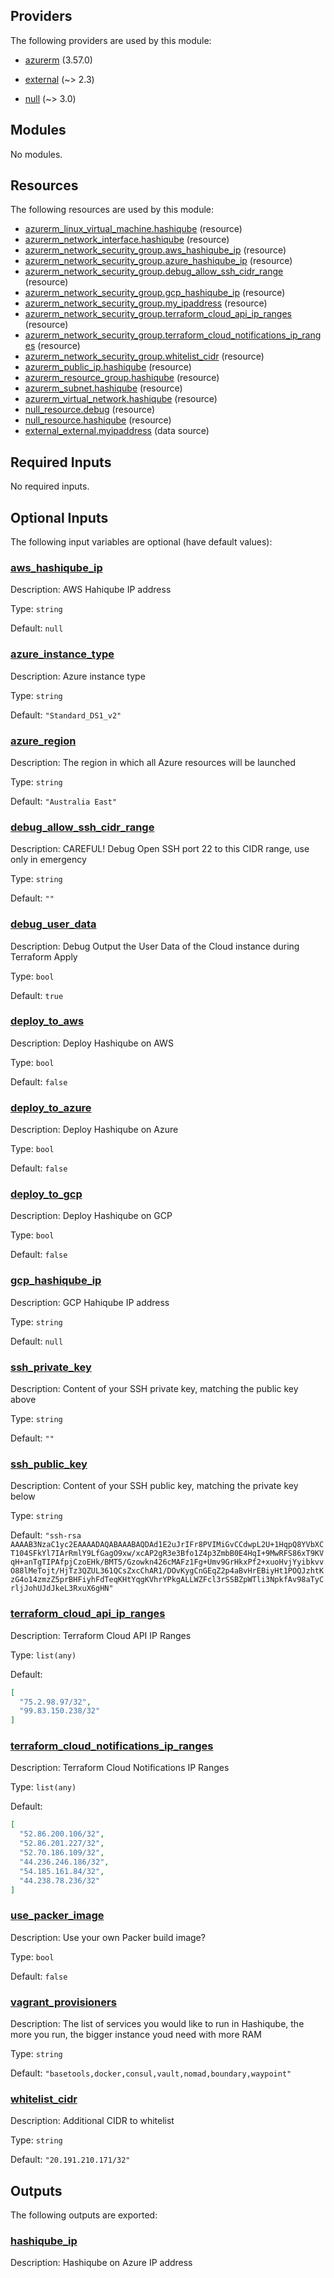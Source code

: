 ## Providers

The following providers are used by this module:

- <a name="provider_azurerm"></a> [azurerm](#provider_azurerm) (3.57.0)

- <a name="provider_external"></a> [external](#provider_external) (~> 2.3)

- <a name="provider_null"></a> [null](#provider_null) (~> 3.0)

## Modules

No modules.

## Resources

The following resources are used by this module:

- [azurerm_linux_virtual_machine.hashiqube](https://registry.terraform.io/providers/hashicorp/azurerm/3.57.0/docs/resources/linux_virtual_machine) (resource)
- [azurerm_network_interface.hashiqube](https://registry.terraform.io/providers/hashicorp/azurerm/3.57.0/docs/resources/network_interface) (resource)
- [azurerm_network_security_group.aws_hashiqube_ip](https://registry.terraform.io/providers/hashicorp/azurerm/3.57.0/docs/resources/network_security_group) (resource)
- [azurerm_network_security_group.azure_hashiqube_ip](https://registry.terraform.io/providers/hashicorp/azurerm/3.57.0/docs/resources/network_security_group) (resource)
- [azurerm_network_security_group.debug_allow_ssh_cidr_range](https://registry.terraform.io/providers/hashicorp/azurerm/3.57.0/docs/resources/network_security_group) (resource)
- [azurerm_network_security_group.gcp_hashiqube_ip](https://registry.terraform.io/providers/hashicorp/azurerm/3.57.0/docs/resources/network_security_group) (resource)
- [azurerm_network_security_group.my_ipaddress](https://registry.terraform.io/providers/hashicorp/azurerm/3.57.0/docs/resources/network_security_group) (resource)
- [azurerm_network_security_group.terraform_cloud_api_ip_ranges](https://registry.terraform.io/providers/hashicorp/azurerm/3.57.0/docs/resources/network_security_group) (resource)
- [azurerm_network_security_group.terraform_cloud_notifications_ip_ranges](https://registry.terraform.io/providers/hashicorp/azurerm/3.57.0/docs/resources/network_security_group) (resource)
- [azurerm_network_security_group.whitelist_cidr](https://registry.terraform.io/providers/hashicorp/azurerm/3.57.0/docs/resources/network_security_group) (resource)
- [azurerm_public_ip.hashiqube](https://registry.terraform.io/providers/hashicorp/azurerm/3.57.0/docs/resources/public_ip) (resource)
- [azurerm_resource_group.hashiqube](https://registry.terraform.io/providers/hashicorp/azurerm/3.57.0/docs/resources/resource_group) (resource)
- [azurerm_subnet.hashiqube](https://registry.terraform.io/providers/hashicorp/azurerm/3.57.0/docs/resources/subnet) (resource)
- [azurerm_virtual_network.hashiqube](https://registry.terraform.io/providers/hashicorp/azurerm/3.57.0/docs/resources/virtual_network) (resource)
- [null_resource.debug](https://registry.terraform.io/providers/hashicorp/null/latest/docs/resources/resource) (resource)
- [null_resource.hashiqube](https://registry.terraform.io/providers/hashicorp/null/latest/docs/resources/resource) (resource)
- [external_external.myipaddress](https://registry.terraform.io/providers/hashicorp/external/latest/docs/data-sources/external) (data source)

## Required Inputs

No required inputs.

## Optional Inputs

The following input variables are optional (have default values):

### <a name="input_aws_hashiqube_ip"></a> [aws_hashiqube_ip](#input_aws_hashiqube_ip)

Description: AWS Hahiqube IP address

Type: `string`

Default: `null`

### <a name="input_azure_instance_type"></a> [azure_instance_type](#input_azure_instance_type)

Description: Azure instance type

Type: `string`

Default: `"Standard_DS1_v2"`

### <a name="input_azure_region"></a> [azure_region](#input_azure_region)

Description: The region in which all Azure resources will be launched

Type: `string`

Default: `"Australia East"`

### <a name="input_debug_allow_ssh_cidr_range"></a> [debug_allow_ssh_cidr_range](#input_debug_allow_ssh_cidr_range)

Description: CAREFUL! Debug Open SSH port 22 to this CIDR range, use only in emergency

Type: `string`

Default: `""`

### <a name="input_debug_user_data"></a> [debug_user_data](#input_debug_user_data)

Description: Debug Output the User Data of the Cloud instance during Terraform Apply

Type: `bool`

Default: `true`

### <a name="input_deploy_to_aws"></a> [deploy_to_aws](#input_deploy_to_aws)

Description: Deploy Hashiqube on AWS

Type: `bool`

Default: `false`

### <a name="input_deploy_to_azure"></a> [deploy_to_azure](#input_deploy_to_azure)

Description: Deploy Hashiqube on Azure

Type: `bool`

Default: `false`

### <a name="input_deploy_to_gcp"></a> [deploy_to_gcp](#input_deploy_to_gcp)

Description: Deploy Hashiqube on GCP

Type: `bool`

Default: `false`

### <a name="input_gcp_hashiqube_ip"></a> [gcp_hashiqube_ip](#input_gcp_hashiqube_ip)

Description: GCP Hahiqube IP address

Type: `string`

Default: `null`

### <a name="input_ssh_private_key"></a> [ssh_private_key](#input_ssh_private_key)

Description: Content of your SSH private key, matching the public key above

Type: `string`

Default: `""`

### <a name="input_ssh_public_key"></a> [ssh_public_key](#input_ssh_public_key)

Description: Content of your SSH public key, matching the private key below

Type: `string`

Default: `"ssh-rsa AAAAB3NzaC1yc2EAAAADAQABAAABAQDAd1E2uJrIFr8PVIMiGvCCdwpL2U+1HqpQ8YVbXCT104SFkYl7IArRmlY9LfGagO9xw/xcAP2gR3e3Bfo1Z4p3ZmbB0E4HqI+9MwRFS86xT9KVqH+anTgTIPAfpjCzoEHk/BMT5/Gzowkn426cMAFz1Fg+Umv9GrHkxPf2+xuoHvjYyibkvvO88lMeTojt/HjTz3QZUL361QCsZxcChAR1/DOvKygCnGEqZ2p4aBvHrEBiyHt1POQJzhtKzG4o14zmzZ5prBHFiyhFdTeqKHtYqgKVhrYPkgALLWZFcl3rSSBZpWTli3NpkfAv98aTyCrljJohUJdJkeL3RxuX6gHN"`

### <a name="input_terraform_cloud_api_ip_ranges"></a> [terraform_cloud_api_ip_ranges](#input_terraform_cloud_api_ip_ranges)

Description: Terraform Cloud API IP Ranges

Type: `list(any)`

Default:

```json
[
  "75.2.98.97/32",
  "99.83.150.238/32"
]
```

### <a name="input_terraform_cloud_notifications_ip_ranges"></a> [terraform_cloud_notifications_ip_ranges](#input_terraform_cloud_notifications_ip_ranges)

Description: Terraform Cloud Notifications IP Ranges

Type: `list(any)`

Default:

```json
[
  "52.86.200.106/32",
  "52.86.201.227/32",
  "52.70.186.109/32",
  "44.236.246.186/32",
  "54.185.161.84/32",
  "44.238.78.236/32"
]
```

### <a name="input_use_packer_image"></a> [use_packer_image](#input_use_packer_image)

Description: Use your own Packer build image?

Type: `bool`

Default: `false`

### <a name="input_vagrant_provisioners"></a> [vagrant_provisioners](#input_vagrant_provisioners)

Description: The list of services you would like to run in Hashiqube, the more you run, the bigger instance youd need with more RAM

Type: `string`

Default: `"basetools,docker,consul,vault,nomad,boundary,waypoint"`

### <a name="input_whitelist_cidr"></a> [whitelist_cidr](#input_whitelist_cidr)

Description: Additional CIDR to whitelist

Type: `string`

Default: `"20.191.210.171/32"`

## Outputs

The following outputs are exported:

### <a name="output_hashiqube_ip"></a> [hashiqube_ip](#output_hashiqube_ip)

Description: Hashiqube on Azure IP address
